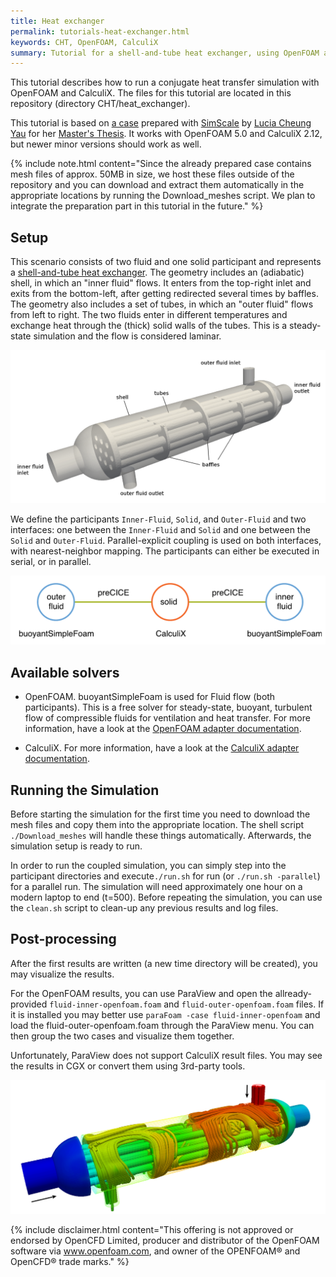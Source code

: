 ```yaml
---
title: Heat exchanger
permalink: tutorials-heat-exchanger.html
keywords: CHT, OpenFOAM, CalculiX
summary: Tutorial for a shell-and-tube heat exchanger, using OpenFOAM and CalculiX
---
```


This tutorial describes how to run a conjugate heat transfer simulation with OpenFOAM and CalculiX. The files for this tutorial are located in this repository (directory CHT/heat_exchanger).

This tutorial is based on [a case](https://www.simscale.com/projects/cheunglucia/heat_exchanger_-_cht_simulation/) prepared with [SimScale](https://www.simscale.com/) by [Lucia Cheung Yau](https://github.com/ludcila) for her [Master's Thesis](https://www5.in.tum.de/pub/Cheung2016_Thesis.pdf). It works with OpenFOAM 5.0 and CalculiX 2.12, but newer minor versions should work as well.

{% include note.html content="Since the already prepared case contains mesh files of approx. 50MB in size, we host these files outside of the repository and you can download and extract them automatically in the appropriate locations by running the Download_meshes script. We plan to integrate the preparation part in this tutorial in the future." %}


## Setup

This scenario consists of two fluid and one solid participant and represents a [shell-and-tube heat exchanger](https://en.wikipedia.org/wiki/Shell_and_tube_heat_exchanger). The geometry includes an (adiabatic) shell, in which an "inner fluid" flows. It enters from the top-right inlet and exits from the bottom-left, after getting redirected several times by baffles. The geometry also includes a set of tubes, in which an "outer fluid" flows from left to right. The two fluids enter in different temperatures and exchange heat through the (thick) solid walls of the tubes. This is a steady-state simulation and the flow is considered laminar.

![Shell-and-tube heat exchanger geometry](images/heat_exchanger_geometry.png)

We define the participants `Inner-Fluid`, `Solid`, and `Outer-Fluid` and two interfaces: one between the `Inner-Fluid` and `Solid` and one between the `Solid` and `Outer-Fluid`. Parallel-explicit coupling is used on both interfaces, with nearest-neighbor mapping. The participants can either be executed in serial, or in parallel.

![Heat exchanger: three participants](images/heat-exchanger_participants.png)

## Available solvers

* OpenFOAM. buoyantSimpleFoam is used for Fluid flow (both participants). This is a free solver for steady-state, buoyant, turbulent flow of compressible fluids for ventilation and heat transfer. For more information, have a look at the [OpenFOAM adapter documentation](adapter-openfoam-overview.html).

* CalculiX. For more information, have a look at the [CalculiX adapter documentation](adapter-calculix-overview.html).

## Running the Simulation

Before starting the simulation for the first time you need to download the mesh files and copy them into the appropriate location. The shell script `./Download_meshes` will handle these things automatically. Afterwards, the simulation setup is ready to run.

In order to run the coupled simulation, you can simply step into the participant directories and execute`./run.sh` for run (or `./run.sh -parallel`) for a parallel run. The simulation will need approximately one hour on a modern laptop to end (t=500). Before repeating the simulation, you can use the `clean.sh` script to clean-up any previous results and log files.

## Post-processing

After the first results are written (a new time directory will be created), you may visualize the results.

For the OpenFOAM results, you can use ParaView and open the allready-provided `fluid-inner-openfoam.foam` and `fluid-outer-openfoam.foam` files. If it is installed you may better use `paraFoam -case fluid-inner-openfoam` and load the fluid-outer-openfoam.foam through the ParaView menu. You can then group the two cases and visualize them together.

Unfortunately, ParaView does not support CalculiX result files. You may see the results in CGX or convert them using 3rd-party tools.

![The heat exchanger with streamlines](images/heat-exchanger_visualization.png)

{% include disclaimer.html content="This offering is not approved or endorsed by OpenCFD Limited, producer and distributor of the OpenFOAM software via www.openfoam.com, and owner of the OPENFOAM®  and OpenCFD®  trade marks." %}
